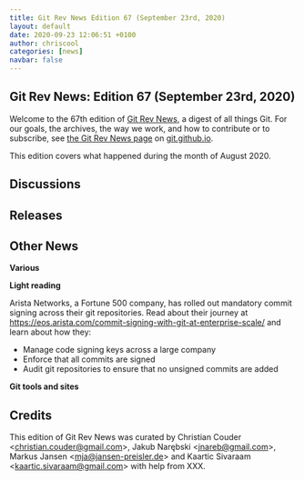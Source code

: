 ```yaml
---
title: Git Rev News Edition 67 (September 23rd, 2020)
layout: default
date: 2020-09-23 12:06:51 +0100
author: chriscool
categories: [news]
navbar: false
---
```


## Git Rev News: Edition 67 (September 23rd, 2020)

Welcome to the 67th edition of [Git Rev News](https://git.github.io/rev_news/rev_news/),
a digest of all things Git. For our goals, the archives, the way we work, and how to contribute or to
subscribe, see [the Git Rev News page](https://git.github.io/rev_news/rev_news/) on [git.github.io](http://git.github.io).

This edition covers what happened during the month of August 2020.

## Discussions

<!---
### General
-->

<!---
### Reviews
-->

<!---
### Support
-->

<!---
## Developer Spotlight:
-->

## Releases


## Other News

__Various__


__Light reading__

Arista Networks, a Fortune 500 company, has rolled out mandatory commit signing across their git repositories. Read about their journey at https://eos.arista.com/commit-signing-with-git-at-enterprise-scale/ and learn about how they:
* Manage code signing keys across a large company
* Enforce that all commits are signed
* Audit git repositories to ensure that no unsigned commits are added

__Git tools and sites__


## Credits

This edition of Git Rev News was curated by
Christian Couder &lt;<christian.couder@gmail.com>&gt;,
Jakub Narębski &lt;<jnareb@gmail.com>&gt;,
Markus Jansen &lt;<mja@jansen-preisler.de>&gt; and
Kaartic Sivaraam &lt;<kaartic.sivaraam@gmail.com>&gt;
with help from XXX.
